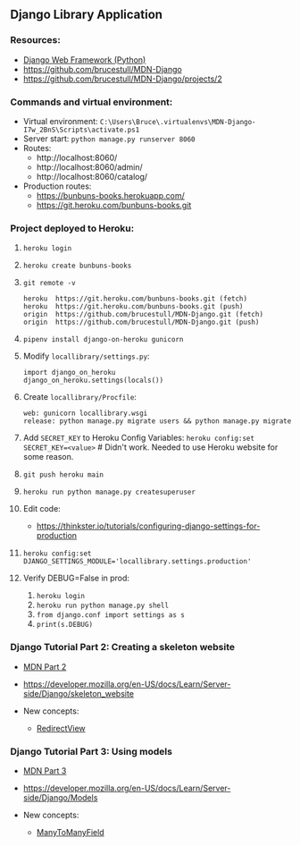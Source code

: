 ## Django Library Application

### Resources:
* [Django Web Framework (Python)](https://developer.mozilla.org/en-US/docs/Learn/Server-side/Django)
* https://github.com/brucestull/MDN-Django
* https://github.com/brucestull/MDN-Django/projects/2

### Commands and virtual environment:
* Virtual environment: `C:\Users\Bruce\.virtualenvs\MDN-Django-I7w_2BnS\Scripts\activate.ps1`
* Server start: `python manage.py runserver 8060`
* Routes:
    * http://localhost:8060/
    * http://localhost:8060/admin/
    * http://localhost:8060/catalog/
* Production routes:
    * https://bunbuns-books.herokuapp.com/
    * https://git.heroku.com/bunbuns-books.git


### Project deployed to Heroku:

1. `heroku login`

1. `heroku create bunbuns-books`

1. `git remote -v`
    ```
    heroku  https://git.heroku.com/bunbuns-books.git (fetch)
    heroku  https://git.heroku.com/bunbuns-books.git (push)
    origin  https://github.com/brucestull/MDN-Django.git (fetch)
    origin  https://github.com/brucestull/MDN-Django.git (push)
    ```

1. `pipenv install django-on-heroku gunicorn`

1. Modify `locallibrary/settings.py`:
    ```
    import django_on_heroku
    django_on_heroku.settings(locals())
    ```

1. Create `locallibrary/Procfile`:
    ```
    web: gunicorn locallibrary.wsgi
    release: python manage.py migrate users && python manage.py migrate
    ```

1. Add `SECRET_KEY` to Heroku Config Variables:
`heroku config:set SECRET_KEY=<value>` # Didn't work. Needed to use Heroku website for some reason.

1. `git push heroku main`

1. `heroku run python manage.py createsuperuser`

1. Edit code:
    * https://thinkster.io/tutorials/configuring-django-settings-for-production

1. `heroku config:set DJANGO_SETTINGS_MODULE='locallibrary.settings.production'`

1. Verify DEBUG=False in prod:
    1. `heroku login`
    1. `heroku run python manage.py shell`
    1. `from django.conf import settings as s`
    1. `print(s.DEBUG)`

### Django Tutorial Part 2: Creating a skeleton website
* [MDN Part 2](https://github.com/brucestull/MDN-Django/issues/8)
* https://developer.mozilla.org/en-US/docs/Learn/Server-side/Django/skeleton_website

* New concepts:
    * [RedirectView](https://docs.djangoproject.com/en/4.0/ref/class-based-views/base/#redirectview)

### Django Tutorial Part 3: Using models
* [MDN Part 3](https://github.com/brucestull/MDN-Django/issues/10)
* https://developer.mozilla.org/en-US/docs/Learn/Server-side/Django/Models

* New concepts:
    * [ManyToManyField](https://docs.djangoproject.com/en/4.0/topics/db/examples/many_to_many/)

